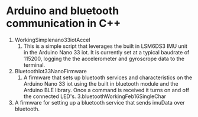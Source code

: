# Arduino and bluetooth communication in C++ 
1. WorkingSimplenano33iotAccel
   1. This is a simple script that leverages the built in LSM6DS3 IMU unit in the Arduino Nano 33 iot. It is currently set at a typical baudrate of 115200, logging the the accelerometer and gyroscrope data to the terminal.
2. BluetoothIot33NanoFirmware
   1. A firmware that sets up bluetooth services and characteristics on the Arduino Nano 33 iot using the built in bluetooth module and the Arduino BLE library. Once a command is received it turns on and off the connected LED's.
3.bluetoothWorkingFeb16SingleChar
  1.  A firmware for setting up a bluetooth service that sends imuData over bluetooth. 
    
